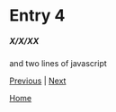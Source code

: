 # Entry 4
##### X/X/XX

and two lines of javascript

[Previous](entry03.md) | [Next](entry05.md)

[Home](../README.md)
